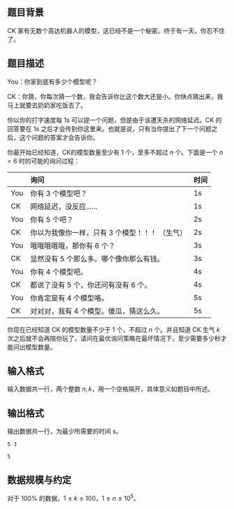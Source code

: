 ## 题目背景

CK 家有无数个高达机器人的模型，这已经不是一个秘密。终于有一天，你忍不住了。

## 题目描述

You：你家到底有多少个模型呢？

CK：你猜，你每次猜一个数，我会告诉你比这个数大还是小。你快点猜出来，我马上就要去奶奶家吃饭去了。

你以你的打字速度每 1s 可以提一个问题，但是由于该遭天杀的网络延迟。CK 的回答要在 1s 之后才会传到你这里来。也就是说，只有当你提出了下一个问题之后，这个问题的答案才会告诉你。

你最开始已经知道，CK的模型数量至少有 $1$ 个，至多不超过 $n$ 个。下面是一个 $n=6$ 时的可能的询问过程：

|  | 询问 | 时间 |
| :--- | :-------- | :--- |
| You | 你有 3 个模型吧？ | 1s |
| CK | 网络延迟，没反应...... | 1s |
| You | 你有 5 个吧？| 2s |
| CK | 你以为我像你一样，只有 3 个模型！！！ （生气） | 2s |
| You | 哦哦哦哦哦，那你有 6 个？ | 3s |
| CK | 显然没有 5 个那么多。哪个像你那么有钱。| 3s |
| You | 你有 4 个模型吧。| 4s |
| CK | 都说了没有 5 个，你还问有没有 6 个。| 4s |
| You | 你肯定是有 4 个模型咯。| 5s |
| CK | 对对对，我有 4 个模型。傻瓜，猜这么久。| 5s |

你现在已经知道 CK 的模型数量不少于 $1$ 个，不超过 $n$ 个。并且知道 CK 生气 $k$ 次之后就不会再陪你玩了，请问在最优询问策略在最坏情况下，至少需要多少秒才能问出模型数量。

## 输入格式

输入数据共一行，两个整数 $n,k$，用一个空格隔开，具体意义如题目中所述。

## 输出格式

输出数据共一行，为最少所需要的时间 $s$。

```input1
5 3
```

```output1
5
```

## 数据规模与约定

对于 $100\%$ 的数据，$1 \le k \le 100$，$1 \le n \le 10^5$。

